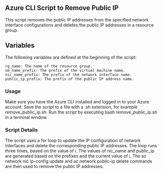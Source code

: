 ## Azure CLI Script to Remove Public IP
This script removes the public IP addresses from the specified network interface configurations and deletes the public IP addresses in a resource group.

## Variables
The following variables are defined at the beginning of the script:

```
rg_name: The name of the resource group.
vm_name_prefix: The prefix of the virtual machine name.
nic_name_prefix: The prefix of the network interface name.
public_ip_prefix: The prefix of the public IP address name.
```
### Usage
Make sure you have the Azure CLI installed and logged in to your Azure account.
Save the script to a file with a .sh extension, for example remove_public_ip.sh.
Run the script by executing bash remove_public_ip.sh in a terminal window.
### Script Details
The script uses a for loop to update the IP configuration of network interfaces and delete the corresponding public IP addresses. The loop runs three times, based on the value of i. The values of nic_name and public_ip are generated based on the prefixes and the current value of i. The az network nic ip-config update and az network public-ip delete commands are then used to remove the public IP addresses.